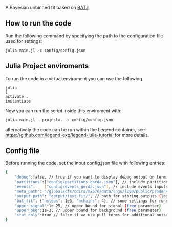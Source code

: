 A Bayesian unbinned fit based on [BAT.jl](https://github.com/bat/BAT.jl)

## How to run the code
Run the following command by specifying the path to the configuration file used for settings:

```
julia main.jl -c config/config.json
```

## Julia Project enviroments
To run the code in a virtual enviroment you can use the following.
```
julia
] 
activate .
instantiate

```
Now you can run the script inside this enviroment with:

```
julia main.jl --project=. -c config/config.json
```
alternatively the code can be run within the Legend container, see https://github.com/legend-exp/legend-julia-tutorial for more details.


## Config file
Before running the code, set the input config.json file with following entries:

```bash
{
    "debug":false, // true if you want to display debug output on terminal
    "partitions":["config/partitions_gerda.json"], // include partitions inputs -> one entry per experiment
    "events":    ["config/events_gerda.json"], // include events inputs -> one entry per experiment
    "meta_path": "/global/cfs/cdirs/m2676/data/lngs/l200/public/prodenv/prod-blind/ref-v2.1.2/inputs", // path to metadata
    "output_path": "output/test_fit/", // path for storing outputs (logs, plots, mcmc results)
    "bat_fit": {"nsteps": 1e3, "nchains": 4}, // some settings for running the BAT fit
    "upper_signal":1e-25, // upper bound for signal (free parameter)
    "upper_bkg":1e-3, // upper bound for background (free parameter)
    "stat_only":true // false if we use pull terms for additional nuisance parameters (res, bias, eff.)
}
```
